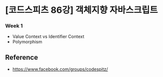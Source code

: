 [코드스피츠 86강] 객체지향 자바스크립트
===================================

### Week 1
- Value Context vs Identifier Context
- Polymorphism






## Reference
- https://www.facebook.com/groups/codespitz/